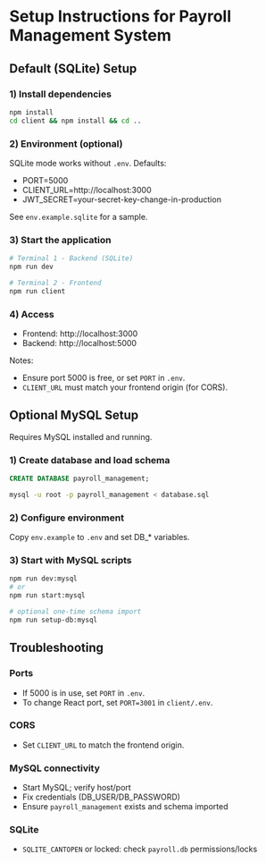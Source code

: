 # Setup Instructions for Payroll Management System

## Default (SQLite) Setup

### 1) Install dependencies
```bash
npm install
cd client && npm install && cd ..
```

### 2) Environment (optional)
SQLite mode works without `.env`. Defaults:
- PORT=5000
- CLIENT_URL=http://localhost:3000
- JWT_SECRET=your-secret-key-change-in-production

See `env.example.sqlite` for a sample.

### 3) Start the application
```bash
# Terminal 1 - Backend (SQLite)
npm run dev

# Terminal 2 - Frontend
npm run client
```

### 4) Access
- Frontend: http://localhost:3000
- Backend: http://localhost:5000

Notes:
- Ensure port 5000 is free, or set `PORT` in `.env`.
- `CLIENT_URL` must match your frontend origin (for CORS).

## Optional MySQL Setup

Requires MySQL installed and running.

### 1) Create database and load schema
```sql
CREATE DATABASE payroll_management;
```
```bash
mysql -u root -p payroll_management < database.sql
```

### 2) Configure environment
Copy `env.example` to `.env` and set DB_* variables.

### 3) Start with MySQL scripts
```bash
npm run dev:mysql
# or
npm run start:mysql

# optional one-time schema import
npm run setup-db:mysql
```

## Troubleshooting

### Ports
- If 5000 is in use, set `PORT` in `.env`.
- To change React port, set `PORT=3001` in `client/.env`.

### CORS
- Set `CLIENT_URL` to match the frontend origin.

### MySQL connectivity
- Start MySQL; verify host/port
- Fix credentials (DB_USER/DB_PASSWORD)
- Ensure `payroll_management` exists and schema imported

### SQLite
- `SQLITE_CANTOPEN` or locked: check `payroll.db` permissions/locks
